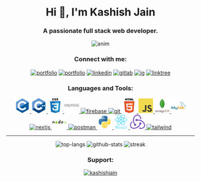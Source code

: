 <!-- <p align="center">
  <img width="90%" src="https://user-images.githubusercontent.com/55389276/135845617-f6289b31-8c02-4fe9-aa79-ab9a7514ea1b.gif" alt="intro" />
</p> -->

<h1 align="center">Hi 👋, I'm Kashish Jain</h1>
<h3 align="center">A passionate full stack web developer.</h3>
<p align="center">
  <img alt="anim" src="https://user-images.githubusercontent.com/55389276/140866485-8fb1c876-9a8f-4d6a-98dc-08c4981eaf70.gif" />
<!--   <img src="https://user-images.githubusercontent.com/55389276/121788595-0f0a8480-cbec-11eb-9917-a10455d8a85d.gif" /> -->
<!--   <img src="https://user-images.githubusercontent.com/55389276/140866794-c41f5fb4-2b0a-41ab-8ed3-cab45b91dbd1.gif" /> -->

</p>

<!-- - 👨🏻‍💻 Currently working on **MERN, Firebase** -->

<!-- - 🌱 I’m currently learning **React Native** -->

<!-- - 📫 Mail me at **jainabhishek7204@gmail.com** -->

<h3 align="center">Connect with me:</h3>
<p align="center">
  <a href="https://kashishjain.dev" target="_blank"><img align="center" src="https://img.shields.io/badge/Portfolio-FF7C1F?style=for-the-badge&logo=google-chrome&logoColor=white" alt="portfolio" height="30" /></a>
    <a href="mailto:jainabhishek7204@gmail.com" target="_blank"><img align="center" src="https://img.shields.io/badge/EMail-005F73?style=for-the-badge&logo=gmail&logoColor=white" alt="portfolio" height="30" /></a>
  <a href="https://linkedin.com/in/kashishjain04" target="_blank"><img align="center" src="https://img.shields.io/badge/LinkedIn-0077B5?style=for-the-badge&logo=linkedin&logoColor=white" alt="linkedin" height="30" /></a>
  <a href="https://gitlab.com/Kashishjain04" target="_blank"><img align="center" src="https://img.shields.io/badge/GitLab-330F63?style=for-the-badge&logo=gitlab&logoColor=white" alt="gitlab" height="30" /></a>
  <a href="https://instagram.com/kashish_jain04" target="_blank"><img align="center" src="https://img.shields.io/badge/Instagram-E4405F?style=for-the-badge&logo=instagram&logoColor=white" alt="ig" height="30" /></a>
  <a href="https://linktr.ee/kashish_jain04" target="_blank"><img align="center" src="https://img.shields.io/badge/linktree-39E09B?style=for-the-badge&logo=linktree&logoColor=white" alt="linktree" height="30" /></a>
</p>

<h3 align="center">Languages and Tools:</h3>
<p align="center"> <a href="https://www.cprogramming.com/" target="_blank"> <img src="https://raw.githubusercontent.com/devicons/devicon/master/icons/c/c-original.svg" alt="c" width="40" height="40"/> </a> <a href="https://www.w3schools.com/cpp/" target="_blank"> <img src="https://raw.githubusercontent.com/devicons/devicon/master/icons/cplusplus/cplusplus-original.svg" alt="cplusplus" width="40" height="40"/> </a> <a href="https://www.w3schools.com/css/" target="_blank"> <img src="https://raw.githubusercontent.com/devicons/devicon/master/icons/css3/css3-original-wordmark.svg" alt="css3" width="40" height="40"/> </a> <a href="https://expressjs.com" target="_blank"> <img src="https://raw.githubusercontent.com/devicons/devicon/master/icons/express/express-original-wordmark.svg" alt="express" width="40" height="40"/> </a> <a href="https://firebase.google.com/" target="_blank"> <img src="https://www.vectorlogo.zone/logos/firebase/firebase-icon.svg" alt="firebase" width="40" height="40"/> </a> <a href="https://git-scm.com/" target="_blank"> <img src="https://www.vectorlogo.zone/logos/git-scm/git-scm-icon.svg" alt="git" width="40" height="40"/> </a> <a href="https://www.w3.org/html/" target="_blank"> <img src="https://raw.githubusercontent.com/devicons/devicon/master/icons/html5/html5-original-wordmark.svg" alt="html5" width="40" height="40"/> </a> <a href="https://developer.mozilla.org/en-US/docs/Web/JavaScript" target="_blank"> <img src="https://raw.githubusercontent.com/devicons/devicon/master/icons/javascript/javascript-original.svg" alt="javascript" width="40" height="40"/> </a> <a href="https://www.mongodb.com/" target="_blank"> <img src="https://raw.githubusercontent.com/devicons/devicon/master/icons/mongodb/mongodb-original-wordmark.svg" alt="mongodb" width="40" height="40"/> </a> <a href="https://www.mysql.com/" target="_blank"> <img src="https://raw.githubusercontent.com/devicons/devicon/master/icons/mysql/mysql-original-wordmark.svg" alt="mysql" width="40" height="40"/> </a> <a href="https://nextjs.org/" target="_blank"> <img src="https://cdn.worldvectorlogo.com/logos/nextjs-3.svg" alt="nextjs" width="40" height="40"/> </a> <a href="https://nodejs.org" target="_blank"> <img src="https://raw.githubusercontent.com/devicons/devicon/master/icons/nodejs/nodejs-original-wordmark.svg" alt="nodejs" width="40" height="40"/> </a> <a href="https://postman.com" target="_blank"> <img src="https://www.vectorlogo.zone/logos/getpostman/getpostman-icon.svg" alt="postman" width="40" height="40"/> </a> <a href="https://www.python.org" target="_blank"> <img src="https://raw.githubusercontent.com/devicons/devicon/master/icons/python/python-original.svg" alt="python" width="40" height="40"/> </a> <a href="https://reactjs.org/" target="_blank"> <img src="https://raw.githubusercontent.com/devicons/devicon/master/icons/react/react-original-wordmark.svg" alt="react" width="40" height="40"/> </a> <a href="https://redux.js.org" target="_blank"> <img src="https://raw.githubusercontent.com/devicons/devicon/master/icons/redux/redux-original.svg" alt="redux" width="40" height="40"/> </a> <a href="https://tailwindcss.com/" target="_blank"> <img src="https://www.vectorlogo.zone/logos/tailwindcss/tailwindcss-icon.svg" alt="tailwind" width="40" height="40"/></a></p>

---
<p align="center">
    <img height="200" src="https://github-readme-stats.vercel.app/api/top-langs/?username=Kashishjain04&layout=compact&theme=tokyonight&border_radius=10" alt="top-langs" />
    <img height="200" src="https://github-readme-stats.vercel.app/api?username=Kashishjain04&show_icons=true&theme=tokyonight&border_radius=10" alt="github-stats" />
    <img height="200" src="https://github-readme-streak-stats.herokuapp.com/?user=kashishjain04&theme=tokyonight&border_radius=10" alt="streak" />
</p>

<!-- ![Top Langs](https://github-readme-stats.vercel.app/api/top-langs/?username=Kashishjain04&layout=compact&theme=tokyonight&border_radius=10) -->

<!-- ![Kashish's GitHub stats](https://github-readme-stats.vercel.app/api?username=Kashishjain04&show_icons=true&theme=tokyonight&border_radius=10) -->

<!-- ![Streak](https://github-readme-streak-stats.herokuapp.com/?user=kashishjain04&theme=tokyonight) -->

<!-- ![Metrics](https://metrics.lecoq.io/Kashishjain04?template=classic&base.activity=0&base.community=0&base.repositories=0&base.metadata=0&isocalendar=1&isocalendar.duration=half-year&config.timezone=Asia%2FCalcutta) -->

<h3 align="center">Support:</h3>
<p align="center"><a href="https://www.buymeacoffee.com/kashishjain"> <img src="https://cdn.buymeacoffee.com/buttons/v2/default-yellow.png" height="50" width="210" alt="kashishjain" /></a></p><br><br>
